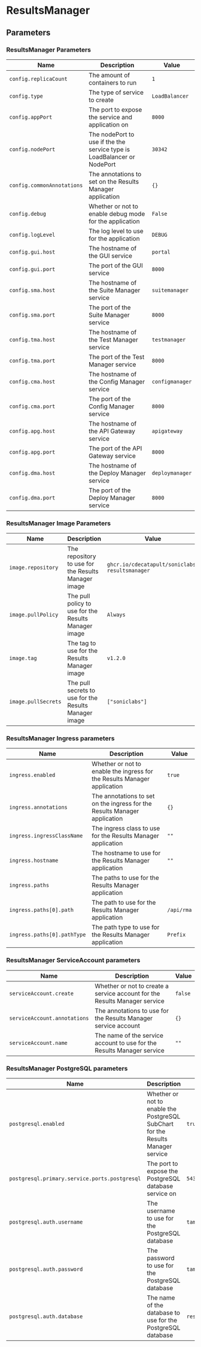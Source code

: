 # ResultsManager

## Parameters

### ResultsManager Parameters

| Name                       | Description                                                             | Value           |
| -------------------------- | ----------------------------------------------------------------------- | --------------- |
| `config.replicaCount`      | The amount of containers to run                                         | `1`             |
| `config.type`              | The type of service to create                                           | `LoadBalancer`  |
| `config.appPort`           | The port to expose the service and application on                       | `8000`          |
| `config.nodePort`          | The nodePort to use if the the service type is LoadBalancer or NodePort | `30342`         |
| `config.commonAnnotations` | The annotations to set on the Results Manager application               | `{}`            |
| `config.debug`             | Whether or not to enable debug mode for the application                 | `False`         |
| `config.logLevel`          | The log level to use for the application                                | `DEBUG`         |
| `config.gui.host`          | The hostname of the GUI service                                         | `portal`        |
| `config.gui.port`          | The port of the GUI service                                             | `8000`          |
| `config.sma.host`          | The hostname of the Suite Manager service                               | `suitemanager`  |
| `config.sma.port`          | The port of the Suite Manager service                                   | `8000`          |
| `config.tma.host`          | The hostname of the Test Manager service                                | `testmanager`   |
| `config.tma.port`          | The port of the Test Manager service                                    | `8000`          |
| `config.cma.host`          | The hostname of the Config Manager service                              | `configmanager` |
| `config.cma.port`          | The port of the Config Manager service                                  | `8000`          |
| `config.apg.host`          | The hostname of the API Gateway service                                 | `apigateway`    |
| `config.apg.port`          | The port of the API Gateway service                                     | `8000`          |
| `config.dma.host`          | The hostname of the Deploy Manager service                              | `deploymanager` |
| `config.dma.port`          | The port of the Deploy Manager service                                  | `8000`          |

### ResultsManager Image Parameters

| Name                | Description                                           | Value                                          |
| ------------------- | ----------------------------------------------------- | ---------------------------------------------- |
| `image.repository`  | The repository to use for the Results Manager image   | `ghcr.io/cdecatapult/soniclabs-resultsmanager` |
| `image.pullPolicy`  | The pull policy to use for the Results Manager image  | `Always`                                       |
| `image.tag`         | The tag to use for the Results Manager image          | `v1.2.0`                                       |
| `image.pullSecrets` | The pull secrets to use for the Results Manager image | `["soniclabs"]`                                |

### ResultsManager Ingress parameters

| Name                        | Description                                                               | Value      |
| --------------------------- | ------------------------------------------------------------------------- | ---------- |
| `ingress.enabled`           | Whether or not to enable the ingress for the Results Manager application  | `true`     |
| `ingress.annotations`       | The annotations to set on the ingress for the Results Manager application | `{}`       |
| `ingress.ingressClassName`  | The ingress class to use for the Results Manager application              | `""`       |
| `ingress.hostname`          | The hostname to use for the Results Manager application                   | `""`       |
| `ingress.paths`             | The paths to use for the Results Manager application                      |            |
| `ingress.paths[0].path`     | The path to use for the Results Manager application                       | `/api/rma` |
| `ingress.paths[0].pathType` | The path type to use for the Results Manager application                  | `Prefix`   |

### ResultsManager ServiceAccount parameters

| Name                         | Description                                                                | Value   |
| ---------------------------- | -------------------------------------------------------------------------- | ------- |
| `serviceAccount.create`      | Whether or not to create a service account for the Results Manager service | `false` |
| `serviceAccount.annotations` | The annotations to use for the Results Manager service account             | `{}`    |
| `serviceAccount.name`        | The name of the service account to use for the Results Manager service     | `""`    |

### ResultsManager PostgreSQL parameters

| Name                                          | Description                                                                      | Value            |
| --------------------------------------------- | -------------------------------------------------------------------------------- | ---------------- |
| `postgresql.enabled`                          | Whether or not to enable the PostgreSQL SubChart for the Results Manager service | `true`           |
| `postgresql.primary.service.ports.postgresql` | The port to expose the PostgreSQL database service on                            | `5432`           |
| `postgresql.auth.username`                    | The username to use for the PostgreSQL database                                  | `tamuser`        |
| `postgresql.auth.password`                    | The password to use for the PostgreSQL database                                  | `tampassword`    |
| `postgresql.auth.database`                    | The name of the database to use for the PostgreSQL database                      | `resultsmanager` |
